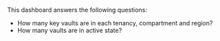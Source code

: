 This dashboard answers the following questions:

- How many key vaults are in each tenancy, compartment and region?
- How many vaults are in active state?

